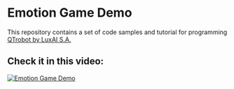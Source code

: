 # Emotion Game Demo
This repository contains a set of code samples and tutorial for programming [QTrobot by LuxAI S.A.](http://luxai.com/qtrobot-for-research/#hardware)

Check it in this video:
---
[![Emotion Game Demo](http://img.youtube.com/vi/5LfVuUbQfqg/0.jpg)](http://www.youtube.com/watch?v=5LfVuUbQfqg "Image Recognition - Emotion Game Demo")

